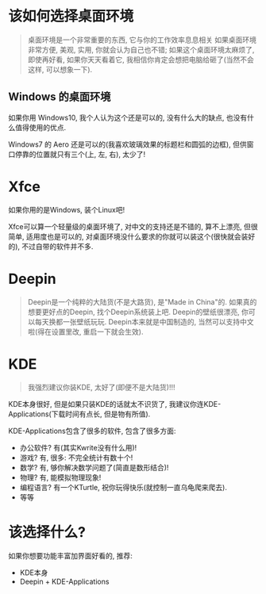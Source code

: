 # 该如何选择桌面环境
> 桌面环境是一个非常重要的东西, 它与你的工作效率息息相关
> 如果桌面环境非常方便, 美观, 实用, 你就会认为自己也不错; 如果这个桌面环境太麻烦了, 即使再好看, 如果你天天看着它, 我相信你肯定会想把电脑给砸了(当然不会这样, 可以想象一下).

## Windows 的桌面环境
如果你用 Windows10, 我个人认为这个还是可以的, 没有什么大的缺点, 也没有什么值得使用的优点.

Windows7 的 Aero 还是可以的(我喜欢玻璃效果的标题栏和圆弧的边框), 但供窗口停靠的位置就只有三个(上, 左, 右), 太少了!

# Xfce
如果你用的是Windows, 装个Linux吧!

Xfce可以算一个轻量级的桌面环境了, 对中文的支持还是不错的, 算不上漂亮, 但很简单, 适用度也是可以的, 对桌面环境没什么要求的你就可以装这个(很快就会装好的), 不过自带的软件并不多.

# Deepin
> Deepin是一个纯粹的大陆货(不是大路货), 是"Made in China"的.
如果真的想要更好点的Deepin, 找个Deepin系统装上吧.
Deepin的壁纸很漂亮, 你可以每天换都一张壁纸玩玩. Deepin本来就是中国制造的, 当然可以支持中文啦(得在设置里改, 重启一下就会生效).

# KDE
> 我强烈建议你装KDE, 太好了(即便不是大陆货)!!!

KDE本身很好, 但是如果只装KDE的话就太不识货了, 我建议你连KDE-Applications(下载时间有点长, 但是物有所值).

KDE-Applications包含了很多的软件, 包含了很多方面:

- 办公软件? 有(其实Kwrite没有什么用)!
- 游戏? 有, 很多: 不完全统计有数十个!
- 数学? 有, 够你解决数学问题了(简直是数形结合)!
- 物理? 有, 能模拟物理现象!
- 编程语言? 有一个KTurtle, 祝你玩得快乐(就控制一直乌龟爬来爬去).
- 等等

# 该选择什么?
如果你想要功能丰富加界面好看的, 推荐:

- KDE本身
- Deepin + KDE-Applications
